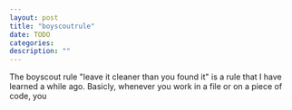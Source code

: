 ```yaml
---
layout: post
title: "boyscoutrule"
date: TODO
categories:
description: ""
---
```


The boyscout rule "leave it cleaner than you found it" is a rule that I have learned a while ago.
Basicly, whenever you work in a file or on a piece of code, you